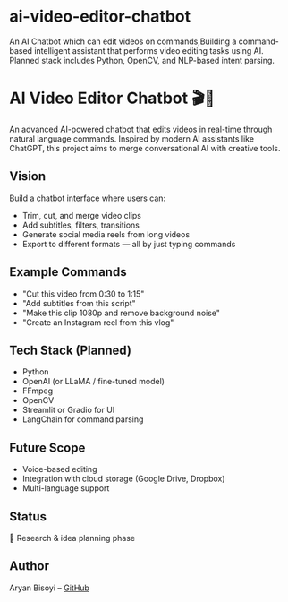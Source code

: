# ai-video-editor-chatbot
An AI Chatbot which can edit videos on commands,Building a command-based intelligent assistant that performs video editing tasks using AI. Planned stack includes Python, OpenCV, and NLP-based intent parsing.

# AI Video Editor Chatbot 🎬🤖

An advanced AI-powered chatbot that edits videos in real-time through natural language commands. Inspired by modern AI assistants like ChatGPT, this project aims to merge conversational AI with creative tools.

## Vision
Build a chatbot interface where users can:
- Trim, cut, and merge video clips
- Add subtitles, filters, transitions
- Generate social media reels from long videos
- Export to different formats — all by just typing commands

## Example Commands
- "Cut this video from 0:30 to 1:15"
- "Add subtitles from this script"
- "Make this clip 1080p and remove background noise"
- "Create an Instagram reel from this vlog"

## Tech Stack (Planned)
- Python
- OpenAI (or LLaMA / fine-tuned model)
- FFmpeg
- OpenCV
- Streamlit or Gradio for UI
- LangChain for command parsing

## Future Scope
- Voice-based editing
- Integration with cloud storage (Google Drive, Dropbox)
- Multi-language support

## Status
🧪 Research & idea planning phase

## Author
Aryan Bisoyi – [GitHub](https://github.com/aryan-bisoyi)

